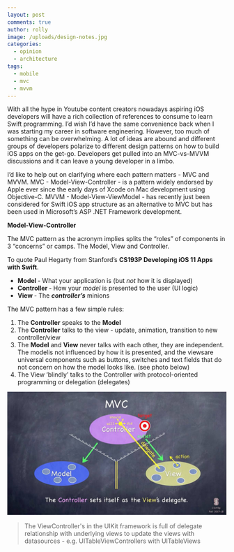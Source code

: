 ```yaml
---
layout: post
comments: true
author: rolly
image: /uploads/design-notes.jpg
categories:
  - opinion
  - architecture
tags:
  - mobile
  - mvc
  - mvvm
---
```


With all the hype in Youtube content creators nowadays aspiring iOS developers will have a rich collection of references to consume to learn Swift programming. I’d wish I’d have the same convenience back when I was starting my career in software engineering. However, too much of something can be overwhelming. A lot of ideas are abound and different groups of developers polarize to different design patterns on how to build iOS apps on the get-go. Developers get pulled into an MVC-vs-MVVM discussions and it can leave a young developer in a limbo.

<!--more-->

I’d like to help out on clarifying where each pattern matters - MVC and MVVM. MVC - Model-View-Controller - is a pattern widely endorsed by Apple ever since the early days of Xcode on Mac development using Objective-C. MVVM - Model-View-ViewModel - has recently just been considered for Swift iOS app structure as an alternative to MVC but has been used in Microsoft’s ASP .NET Framework development.

**Model-View-Controller**

The MVC pattern as the acronym implies splits the “roles” of components in 3 “concerns” or camps. The Model, View and Controller.

To quote Paul Hegarty from Stanford’s **CS193P Developing iOS 11 Apps with Swift**.

* **Model&nbsp;**\- What your application is (but&nbsp;*not* how it is displayed)
* **Controller&nbsp;**\- How your&nbsp;*model* is presented to the user (UI logic)
* **View&nbsp;**\- The&nbsp;***controller’s*** minions

The MVC pattern has a few simple rules:

1. The&nbsp;**Controller** speaks to the&nbsp;**Model**
2. The&nbsp;**Controller** talks to the view - update, animation, transition to new controller/view
3. The&nbsp;**Model** and&nbsp;**View** never talks with each other, they are independent. The modelis not influenced by how it is presented, and the viewsare universal components such as buttons, switches and text fields that do not concern on how the model looks like. (see photo below)
4. The View ‘blindly’ talks to the Controller with protocol-oriented programming or delegation (delegates)

<span class="image fit">![](/uploads/mvc-diagram.jpg "Model-View-Controller Diagram")</span>
<blockquote>
The ViewController's in the UIKit framework is full of delegate relationship with underlying views to update the views with datasources - e.g. UITableViewControllers with UITableViews
</blockquote>